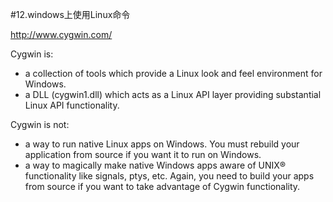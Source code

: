 #12.windows上使用Linux命令

http://www.cygwin.com/ 
  
Cygwin is:

  * a collection of tools which provide a Linux look and feel environment for Windows.
  * a DLL (cygwin1.dll) which acts as a Linux API layer providing substantial Linux API functionality.
  
  
Cygwin is not:

  * a way to run native Linux apps on Windows. You must rebuild your application from source if you want it to run on Windows.
  * a way to magically make native Windows apps aware of UNIX® functionality like signals, ptys, etc. Again, you need to build your apps from source if you want to take advantage of Cygwin functionality.
  

